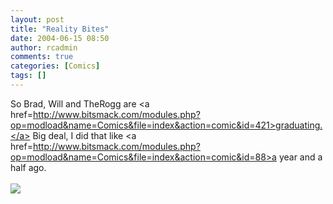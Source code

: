 ```yaml
---
layout: post
title: "Reality Bites"
date: 2004-06-15 08:50
author: rcadmin
comments: true
categories: [Comics]
tags: []
---
```

So Brad, Will and TheRogg are <a href=http://www.bitsmack.com/modules.php?op=modload&name=Comics&file=index&action=comic&id=421>graduating.</a> Big deal, I did that like <a href=http://www.bitsmack.com/modules.php?op=modload&name=Comics&file=index&action=comic&id=88>a year and a half ago.</a><Br><br><!--more--><img src='http://dl.bitsmack.com/comics/20040615.png'   />
